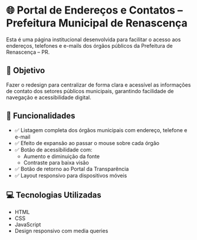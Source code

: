 # 🌐 Portal de Endereços e Contatos – Prefeitura Municipal de Renascença

Esta é uma página institucional desenvolvida para facilitar o acesso aos endereços, telefones e e-mails dos órgãos públicos da Prefeitura de Renascença – PR.

## 🎯 Objetivo

Fazer o redesign para centralizar de forma clara e acessível as informações de contato dos setores públicos municipais, garantindo facilidade de navegação e acessibilidade digital.

## 🧩 Funcionalidades

- ✅ Listagem completa dos órgãos municipais com endereço, telefone e e-mail
- ✅ Efeito de expansão ao passar o mouse sobre cada órgão
- ✅ Botão de acessibilidade com:
  - Aumento e diminuição da fonte
  - Contraste para baixa visão
- ✅ Botão de retorno ao Portal da Transparência
- ✅ Layout responsivo para dispositivos móveis

## 💻 Tecnologias Utilizadas

- HTML
- CSS
- JavaScript 
- Design responsivo com media queries
